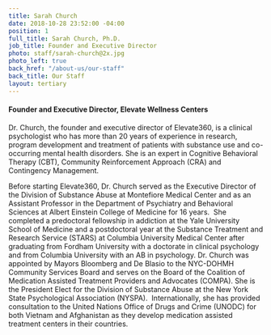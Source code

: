 ```yaml
---
title: Sarah Church
date: 2018-10-28 23:52:00 -04:00
position: 1
full_title: Sarah Church, Ph.D.
job_title: Founder and Executive Director
photo: staff/sarah-church@2x.jpg
photo_left: true
back_href: "/about-us/our-staff"
back_title: Our Staff
layout: tertiary
---
```


#### Founder and Executive Director, Elevate Wellness Centers

Dr. Church, the founder and executive director of Elevate360, is a clinical psychologist who has more than 20 years of experience in research, program development and treatment of patients with substance use and co-occurring mental health disorders. She is an expert in Cognitive Behavioral Therapy (CBT), Community Reinforcement Approach (CRA) and Contingency Management.  

Before starting Elevate360, Dr. Church served as the Executive Director of the Division of Substance Abuse at Montefiore Medical Center and as an Assistant Professor in the Department of Psychiatry and Behavioral Sciences at Albert Einstein College of Medicine for 16 years.  She completed a predoctoral fellowship in addiction at the Yale University School of Medicine and a postdoctoral year at the Substance Treatment and Research Service (STARS) at Columbia University Medical Center after graduating from Fordham University with a doctorate in clinical psychology and from Columbia University with an AB in psychology.  Dr. Church was appointed by Mayors Bloomberg and De Blasio to the NYC-DOHMH Community Services Board and serves on the Board of the Coalition of Medication Assisted Treatment Providers and Advocates (COMPA).  She is the President Elect for the Division of Substance Abuse at the New York State Psychological Association (NYSPA).  Internationally, she has provided consultation to the United Nations Office of Drugs and Crime (UNODC) for both Vietnam and Afghanistan as they develop medication assisted treatment centers in their countries.
